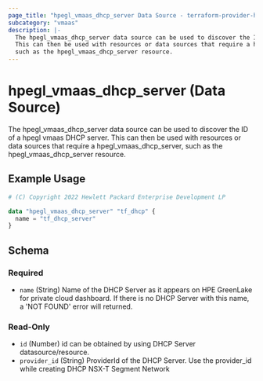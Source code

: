 ```yaml
---
page_title: "hpegl_vmaas_dhcp_server Data Source - terraform-provider-hpegl"
subcategory: "vmaas"
description: |-
  The hpegl_vmaas_dhcp_server data source can be used to discover the ID of a hpegl vmaas DHCP server.
  This can then be used with resources or data sources that require a hpegl_vmaas_dhcp_server,
  such as the hpegl_vmaas_dhcp_server resource.
---
```

# hpegl_vmaas_dhcp_server (Data Source)

The hpegl_vmaas_dhcp_server data source can be used to discover the ID of a hpegl vmaas DHCP server.
		This can then be used with resources or data sources that require a hpegl_vmaas_dhcp_server,
		such as the hpegl_vmaas_dhcp_server resource.

## Example Usage

```terraform
# (C) Copyright 2022 Hewlett Packard Enterprise Development LP

data "hpegl_vmaas_dhcp_server" "tf_dhcp" {
  name = "tf_dhcp_server"
}
```

<!-- schema generated by tfplugindocs -->
## Schema

### Required

- `name` (String) Name of the DHCP Server as it appears on HPE GreenLake for private cloud dashboard. If there is no DHCP Server with this name, a 'NOT FOUND' error will returned.

### Read-Only

- `id` (Number) id can be obtained by using DHCP Server datasource/resource.
- `provider_id` (String) ProviderId of the DHCP Server. Use the provider_id  while creating DHCP NSX-T Segment Network


